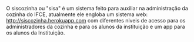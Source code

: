 O siscozinha ou "sisa" é um sistema feito para auxiliar na administração da cozinha do IFCE, atualmente ele engloba um sistema web: http://siscozinha.herokuapp.com com diferentes niveis de acesso para os administradores da cozinha e para os alunos da instituição e um app para os alunos da Instituição.
